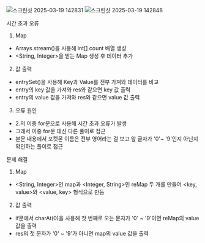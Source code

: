 ![스크린샷 2025-03-19 142831](https://github.com/user-attachments/assets/fcfcf8be-1590-4462-9848-69063f7141f9)
![스크린샷 2025-03-19 142848](https://github.com/user-attachments/assets/fa3c4027-f7f7-4104-a753-726b9bf89a3d)

시간 초과 오류
1. Map
- Arrays.stream()을 사용해 int[] count 배열 생성
- <String, Integer>을 받는 Map 생성 후 데이터 추가

2. 값 출력
- entrySet()을 사용해 Key과 Value를 전부 가져와 데이터를 비교
- entry의 key 값을 가져와 res와 같으면 key 값 출력
- entry의 value 값을 가져와 res와 같으면 value 값 출력

3. 오류 원인
- 2.의 이중 for문으로 사용해 시간 초과 오류가 발생
- 그래서 이중 for문 대신 다른 풀이로 접근
- 본문 내용에서 포켓몬 이름은 전부 영어라는 걸 보고 앞 글자가 '0'~ '9'인지 아닌지 확인하는 풀이로 접근

문제 해결
1. Map
- <String, Integer>인 map과 <Integer, String>인 reMap 두 개를 만들어 <key, value>와 <value, key> 형식으로 만듬

2. 값 출력
- if문에서 charAt(0)을 사용해 첫 번째로 오는 문자가 '0' ~ '9'이면 reMap의 value 값을 출력
- res의 첫 문자가 '0' ~ '9'가 아니면 map의 value 값을 출력
